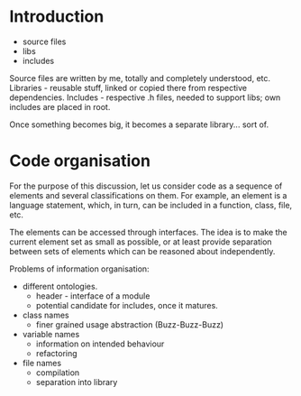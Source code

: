 # Introduction #

  * source files
  * libs
  * includes

Source files are written by me, totally and completely understood, etc.
Libraries - reusable stuff, linked or copied there from respective dependencies.
Includes - respective .h files, needed to support libs; own includes are placed in root.

Once something becomes big, it becomes a separate library... sort of.

# Code organisation #

For the purpose of this discussion, let us consider code as a sequence of elements and several classifications on them. For example, an element is a language statement, which, in turn, can be included in a function, class, file, etc.

The elements can be accessed through interfaces.  The idea is to make the current element set as small as possible, or at least provide separation between sets of elements which can be reasoned about independently.

Problems of information organisation:

  * different ontologies.
    * header - interface of a module
    * potential candidate for includes, once it matures.
  * class names
    * finer grained usage abstraction (Buzz-Buzz-Buzz)
  * variable names
    * information on intended behaviour
    * refactoring
  * file names
    * compilation
    * separation into library
